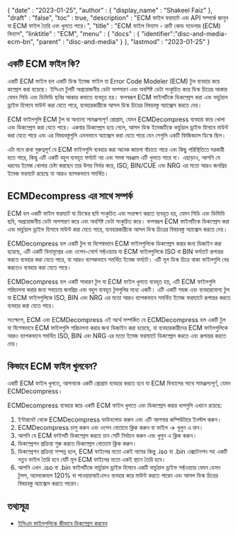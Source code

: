 {
  "date" : "2023-01-25",
  "author" : {
    "display_name" : "Shakeel Faiz"
},
  "draft" : "false",
  "toc" : true,
  "description" : "ECM ফাইল ফরম্যাট এবং API সম্পর্কে জানুন যা ECM ফাইল তৈরি এবং খুলতে পারে।",
  "title" : "ECM ফাইল বিন্যাস - ত্রুটি কোড মডেলার (ECM) বিন্যাস",
  "linktitle" : "ECM",
  "menu" : {
    "docs" : {
      "identifier":"disc-and-media-ecm-bn",
      "parent" : "disc-and-media"
}
},
  "lastmod" : "2023-01-25"
}

## একটি ECM ফাইল কি?

একটি ECM ফাইল হল একটি ডিস্ক ইমেজ ফাইল যা Error Code Modeler (ECM) টুল ব্যবহার করে কম্প্রেস করা হয়েছে। ইসিএম টুলটি অপ্রয়োজনীয় ডেটা অপসারণ এবং অবশিষ্ট ডেটা সংকুচিত করে ডিস্ক চিত্রের আকার যেমন সিডি এবং ডিভিডি ছবির আকার কমাতে ব্যবহৃত হয়। ফলস্বরূপ ECM ফাইলটিকে ডিকম্প্রেস করা এবং ভার্চুয়াল ড্রাইভ হিসাবে মাউন্ট করা যেতে পারে, ব্যবহারকারীকে আসল ডিস্ক চিত্রের বিষয়বস্তু অ্যাক্সেস করতে দেয়।

ECM ফাইলগুলি ECM টুল বা অন্যান্য সামঞ্জস্যপূর্ণ প্রোগ্রাম, যেমন ECMDecompress ব্যবহার করে খোলা এবং ডিকম্প্রেস করা যেতে পারে। একবার ডিকম্প্রেস হয়ে গেলে, আসল ডিস্ক ইমেজটিকে ভার্চুয়াল ড্রাইভ হিসাবে মাউন্ট করা যেতে পারে এবং এর বিষয়বস্তুগুলি এমনভাবে অ্যাক্সেস করা যেতে পারে যেন সেগুলি একটি ফিজিক্যাল ডিস্কে ছিল।

এটা মনে রাখা গুরুত্বপূর্ণ যে ECM ফাইলগুলি ব্যবহার করা অনেক জায়গা বাঁচাতে পারে এবং কিছু পরিস্থিতিতে দরকারী হতে পারে, কিন্তু এটি একটি বহুল ব্যবহৃত ফর্ম্যাট নয় এবং সমস্ত সরঞ্জাম এটি খুলতে পারে না। এছাড়াও, আপনি যে ধরনের ইমেজ খোলার চেষ্টা করছেন তার উপর নির্ভর করে, ISO, BIN/CUE এবং NRG এর মতো আরও জনপ্রিয় ইমেজ ফরম্যাট রয়েছে যা আরও ব্যাপকভাবে সমর্থিত।

## ECMDecompress এর সাথে সম্পর্ক

ECM হল একটি ফাইল ফরম্যাট যা ডিস্কের ছবি সংকুচিত এবং সংরক্ষণ করতে ব্যবহৃত হয়, যেমন সিডি এবং ডিভিডি ছবি, অপ্রয়োজনীয় ডেটা অপসারণ করে এবং অবশিষ্ট ডেটা সংকুচিত করে। ফলস্বরূপ ECM ফাইলটিকে ডিকম্প্রেস করা এবং ভার্চুয়াল ড্রাইভ হিসাবে মাউন্ট করা যেতে পারে, ব্যবহারকারীকে আসল ডিস্ক চিত্রের বিষয়বস্তু অ্যাক্সেস করতে দেয়।

ECMDecompress হল একটি টুল যা বিশেষভাবে ECM ফাইলগুলিকে ডিকম্প্রেস করার জন্য ডিজাইন করা হয়েছে, এটি একটি বিনামূল্যের এবং ওপেন-সোর্স সফ্টওয়্যার যা ECM ফাইলগুলিকে ISO বা BIN ফর্ম্যাটে রূপান্তর করতে ব্যবহার করা যেতে পারে, যা আরও ব্যাপকভাবে সমর্থিত ইমেজ ফর্ম্যাট। এটি মূল ডিস্ক চিত্রে থাকা ফাইলগুলি বের করতেও ব্যবহার করা যেতে পারে।

ECMDecompress হল একটি সাধারণ টুল যা ECM ফাইল খুলতে ব্যবহৃত হয়, এটি ECM ফাইলগুলি পরিচালনা করার জন্য সবচেয়ে জনপ্রিয় এবং বহুল ব্যবহৃত টুলগুলির মধ্যে একটি। এটি একটি সহজ এবং ব্যবহারযোগ্য টুল যা ECM ফাইলগুলিকে ISO, BIN এবং NRG এর মতো আরও ব্যাপকভাবে সমর্থিত ইমেজ ফরম্যাটে রূপান্তর করতে ব্যবহার করা যেতে পারে।

সংক্ষেপে, ECM এবং ECMDecompress এই অর্থে সম্পর্কিত যে ECMDecompress হল একটি টুল যা বিশেষভাবে ECM ফাইলগুলি পরিচালনা করার জন্য ডিজাইন করা হয়েছে, যা ব্যবহারকারীদের ECM ফাইলগুলিকে আরও ব্যাপকভাবে সমর্থিত ISO, BIN এবং NRG এর মতো ইমেজ ফরম্যাটে ডিকম্প্রেস করতে এবং রূপান্তর করতে দেয়।

## কিভাবে ECM ফাইল খুলবেন?

একটি ECM ফাইল খুলতে, আপনাকে একটি প্রোগ্রাম ব্যবহার করতে হবে যা ECM বিন্যাসের সাথে সামঞ্জস্যপূর্ণ, যেমন ECMDecompress।

ECMDecompress ব্যবহার করে একটি ECM ফাইল খুলতে এবং ডিকম্প্রেস করার ধাপগুলি এখানে রয়েছে:

1. ইন্টারনেট থেকে ECMDecompress ডাউনলোড করুন এবং এটি আপনার কম্পিউটারে ইনস্টল করুন।
2. ECMDecompress চালু করুন এবং ওপেন বোতামে ক্লিক করুন বা ফাইল -> খুলুন এ যান।
3. আপনি যে ECM ফাইলটি ডিকম্প্রেস করতে চান সেটি নির্বাচন করুন এবং খুলুন এ ক্লিক করুন।
4. ডিকম্প্রেশন প্রক্রিয়া শুরু করতে ডিকম্প্রেস বোতামে ক্লিক করুন।
5. ডিকম্প্রেশন প্রক্রিয়া সম্পন্ন হলে, ECM ফাইলের মতো একই নামের কিন্তু .iso বা .bin এক্সটেনশন সহ একটি নতুন ফাইল তৈরি হবে যেটি মূল ECM ফাইলের মতো একই স্থানে তৈরি হবে।
6. আপনি এখন .iso বা .bin ফাইলটিকে ভার্চুয়াল ড্রাইভ হিসাবে একটি ভার্চুয়াল ড্রাইভ সফ্টওয়্যার যেমন ডেমন টুলস, অ্যালকোহল 120% বা পাওয়ারআইএসও ব্যবহার করে মাউন্ট করতে পারেন এবং আসল ডিস্ক চিত্রের বিষয়বস্তু অ্যাক্সেস করতে পারেন।

## তথ্যসূত্র
* [ইসিএম ফাইলগুলিকে কীভাবে ডিকম্প্রেস করবেন](https://www.freezenet.ca/guides/compatibility-and-emulation/how-to-decompress-ecm-files-ecm-tools/)



